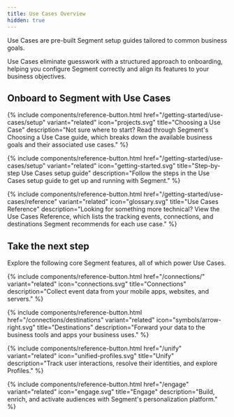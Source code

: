 ```yaml
---
title: Use Cases Overview
hidden: true
---
```


Use Cases are pre-built Segment setup guides tailored to common business goals. 

Use Cases eliminate guesswork with a structured approach to onboarding, helping you configure Segment correctly and align its features to your business objectives.


## Onboard to Segment with Use Cases

{% include components/reference-button.html
  href="/getting-started/use-cases/setup"
  variant="related"
  icon="projects.svg"
  title="Choosing a Use Case"
  description="Not sure where to start? Read through Segment's Choosing a Use Case guide, which breaks down the available business goals and their associated use cases."
%}

{% include components/reference-button.html
  href="/getting-started/use-cases/setup"
  variant="related"
  icon="getting-started.svg"
  title="Step-by-step Use Cases setup guide"
  description="Follow the steps in the Use Cases setup guide to get up and running with Segment."
%}

{% include components/reference-button.html
  href="/getting-started/use-cases/reference"
  variant="related"
  icon="glossary.svg"
  title="Use Cases Reference"
  description="Looking for something more technical? View the Use Cases Reference, which lists the tracking events, connections, and destinations Segment recommends for each use case."
%}


## Take the next step

Explore the following core Segment features, all of which power Use Cases.

<div class="double">
  {% include components/reference-button.html
    href="/connections/"
    variant="related"
    icon="connections.svg"
    title="Connections"
    description="Collect event data from your mobile apps, websites, and servers."
  %}

  {% include components/reference-button.html
    href="/connections/destinations"
    variant="related"
    icon="symbols/arrow-right.svg"
    title="Destinations"
    description="Forward your data to the business tools and apps your business uses."
  %}
</div>

<div class="double">
  {% include components/reference-button.html
    href="/unify"
    variant="related"
    icon="unified-profiles.svg"
    title="Unify"
    description="Track user interactions, resolve their identities, and explore Profiles."
  %}

  {% include components/reference-button.html
    href="/engage"
    variant="related"
    icon="engage.svg"
    title="Engage"
    description="Build, enrich, and activate audiences with Segment's personalization platform."
  %}
</div>